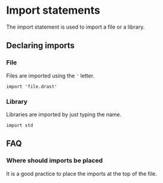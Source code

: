 # Import statements

The import statement is used to import a file or a library.

## Declaring imports

### File

Files are imported using the `'` letter.

```
import 'file.drast'
```

### Library

Libraries are imported by just typing the name.

```
import std
```

## FAQ

### Where should imports be placed

It is a good practice to place the imports at the top of the file.
